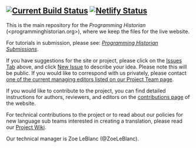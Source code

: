 [![Current Build Status](https://img.shields.io/github/workflow/status/programminghistorian/jekyll/build_programming_historian)](https://github.com/programminghistorian/jekyll/actions/) [![Netlify Status](https://api.netlify.com/api/v1/badges/806a84e7-ac1c-4722-b9bb-a8d519e8bf47/deploy-status)](https://app.netlify.com/sites/ph-preview/deploys)
---
This is the main repository for the _Programming Historian_ (<programminghistorian.org>), where we keep the files for the live website. 

For tutorials in submission, please see: [_Programming Historian Submissions_](https://github.com/programminghistorian/ph-submissions).

If you have suggestions for the site or project, please click on the [Issues Tab](https://github.com/programminghistorian/jekyll/issues) above, and click [New Issue](https://github.com/programminghistorian/jekyll/issues/new) to describe your idea. Please note this will be public. If you would like to correspond with us privately, please contact [one of the current managing editors listed on our Project Team page](https://programminghistorian.org/en/project-team).

If you would like to contribute to the project, you can find detailed instructions for authors, reviewers, and editors on the [contributions page](http://programminghistorian.org/contribute) of the website.

For technical contributions to the project or to read about our policies for new language sub teams interested in creating a translation, please read our [Project Wiki](https://github.com/programminghistorian/jekyll/wiki).

Our technical manager is Zoe LeBlanc (@ZoeLeBlanc).
